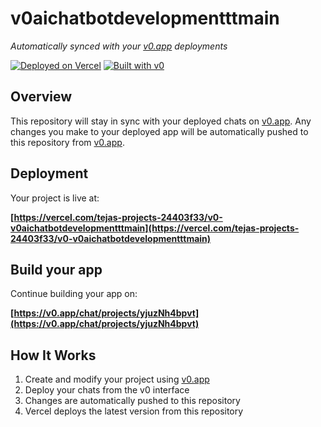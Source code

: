# v0aichatbotdevelopmentttmain

*Automatically synced with your [v0.app](https://v0.app) deployments*

[![Deployed on Vercel](https://img.shields.io/badge/Deployed%20on-Vercel-black?style=for-the-badge&logo=vercel)](https://vercel.com/tejas-projects-24403f33/v0-v0aichatbotdevelopmentttmain)
[![Built with v0](https://img.shields.io/badge/Built%20with-v0.app-black?style=for-the-badge)](https://v0.app/chat/projects/yjuzNh4bpvt)

## Overview

This repository will stay in sync with your deployed chats on [v0.app](https://v0.app).
Any changes you make to your deployed app will be automatically pushed to this repository from [v0.app](https://v0.app).

## Deployment

Your project is live at:

**[https://vercel.com/tejas-projects-24403f33/v0-v0aichatbotdevelopmentttmain](https://vercel.com/tejas-projects-24403f33/v0-v0aichatbotdevelopmentttmain)**

## Build your app

Continue building your app on:

**[https://v0.app/chat/projects/yjuzNh4bpvt](https://v0.app/chat/projects/yjuzNh4bpvt)**

## How It Works

1. Create and modify your project using [v0.app](https://v0.app)
2. Deploy your chats from the v0 interface
3. Changes are automatically pushed to this repository
4. Vercel deploys the latest version from this repository